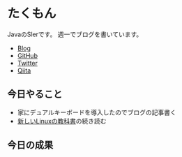 # たくもん

JavaのSlerです。
週一でブログを書いています。

- [Blog](https://takumon.com/)
- [GitHub](https://github.com/Takumon)
- [Twitter](https://twitter.com/inouetakumon)
- [Qiita](http://qiita.com/Takumon)


## 今日やること

* 家にデュアルキーボードを導入したのでブログの記事書く
* [新しいLinuxの教科書](https://www.amazon.co.jp/%E6%96%B0%E3%81%97%E3%81%84Linux%E3%81%AE%E6%95%99%E7%A7%91%E6%9B%B8-%E4%B8%89%E5%AE%85-%E8%8B%B1%E6%98%8E-ebook/dp/B072K1NH76)の続き読む


## 今日の成果
